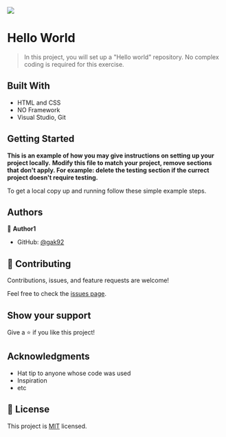 ![](https://img.shields.io/badge/Microverse-blueviolet)

# Hello World

> In this project, you will set up a "Hello world" repository. No complex coding is required for this exercise.


## Built With

- HTML and CSS
- NO Framework
- Visual Studio, Git


## Getting Started

**This is an example of how you may give instructions on setting up your project locally.**
**Modify this file to match your project, remove sections that don't apply. For example: delete the testing section if the currect project doesn't require testing.**


To get a local copy up and running follow these simple example steps.



## Authors

👤 **Author1**

- GitHub: [@gak92](https://github.com/gak92)


## 🤝 Contributing

Contributions, issues, and feature requests are welcome!

Feel free to check the [issues page](../../issues/).

## Show your support

Give a ⭐️ if you like this project!

## Acknowledgments

- Hat tip to anyone whose code was used
- Inspiration
- etc

## 📝 License

This project is [MIT](./MIT.md) licensed.
